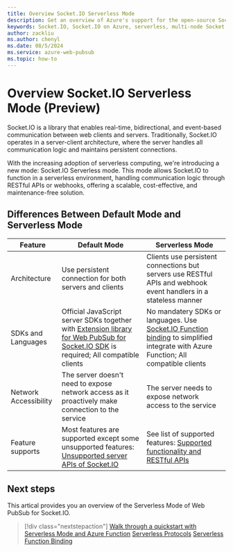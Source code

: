 ```yaml
---
title: Overview Socket.IO Serverless Mode
description: Get an overview of Azure's support for the open-source Socket.IO library on serverless mode.
keywords: Socket.IO, Socket.IO on Azure, serverless, multi-node Socket.IO, scaling Socket.IO, socketio, azure socketio
author: zackliu
ms.author: chenyl
ms.date: 08/5/2024
ms.service: azure-web-pubsub
ms.topic: how-to
---
```


# Overview Socket.IO Serverless Mode (Preview)

Socket.IO is a library that enables real-time, bidirectional, and event-based communication between web clients and servers. Traditionally, Socket.IO operates in a server-client architecture, where the server handles all communication logic and maintains persistent connections.

With the increasing adoption of serverless computing, we're introducing a new mode: Socket.IO Serverless mode. This mode allows Socket.IO to function in a serverless environment, handling communication logic through RESTful APIs or webhooks, offering a scalable, cost-effective, and maintenance-free solution.

## Differences Between Default Mode and Serverless Mode
| Feature | Default Mode | Serverless Mode |
|------------|------------|------------|
|Architecture|Use persistent connection for both servers and clients | Clients use persistent connections but servers use RESTful APIs and webhook event handlers in a stateless manner|
|SDKs and Languages| Official JavaScript server SDKs together with [Extension library for Web PubSub for Socket.IO SDK](https://www.npmjs.com/package/@azure/web-pubsub-socket.io) is required; All compatible clients|No mandatery SDKs or languages. Use [Socket.IO Function binding](https://www.nuget.org/packages/Microsoft.Azure.WebJobs.Extensions.WebPubSubForSocketIO) to simplified integrate with Azure Function; All compatible clients|
|Network Accessibility| The server doesn't need to expose network access as it proactively make connection to the service|The server needs to expose network access to the service|
|Feature supports|Most features are supported except some unsupported features: [Unsupported server APIs of Socket.IO](./socketio-supported-server-apis.md)|See list of supported features: [Supported functionality and RESTful APIs](./socketio-serverless-protocol.md#supported-functionality-and-restful-apis)|

## Next steps

This artical provides you an overview of the Serverless Mode of Web PubSub for Socket.IO.

> [!div class="nextstepaction"]
> [Walk through a quickstart with Serverless Mode and Azure Function](./socketio-serverless-quickstart.md)
> [Serverless Protocols](./socketio-serverless-protocol.md)
> [Serverless Function Binding](./socketio-serverless-function-binding.md)
